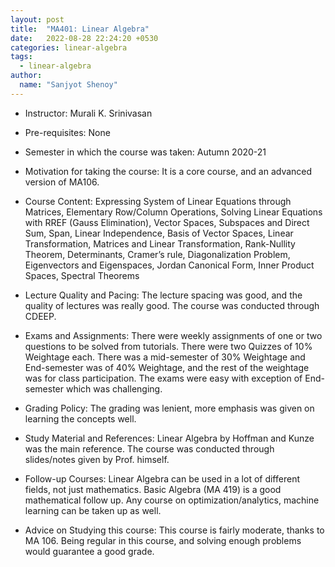 ```yaml
---
layout: post
title:  "MA401: Linear Algebra"
date:   2022-08-28 22:24:20 +0530
categories: linear-algebra
tags:
  - linear-algebra
author:
  name: "Sanjyot Shenoy"
---
```


- Instructor: Murali K. Srinivasan

- Pre-requisites: None

- Semester in which the course was taken: Autumn 2020-21

- Motivation for taking the course: It is a core course, and an advanced version of MA106.

- Course Content: Expressing System of Linear Equations through Matrices, Elementary Row/Column Operations, Solving Linear Equations with RREF (Gauss Elimination), Vector Spaces, Subspaces and Direct Sum, Span, Linear Independence, Basis of Vector Spaces, Linear Transformation, Matrices and Linear Transformation, Rank-Nullity Theorem, Determinants, Cramer’s rule, Diagonalization Problem, Eigenvectors and Eigenspaces, Jordan Canonical Form, Inner Product Spaces, Spectral Theorems

- Lecture Quality and Pacing: The lecture spacing was good, and the quality of lectures was really good. The course was conducted through CDEEP.

- Exams and Assignments: There were weekly assignments of one or two questions to be solved from tutorials. There were two Quizzes of 10% Weightage each. There was a mid-semester of 30% Weightage and End-semester was of 40% Weightage, and the rest of the weightage was for class participation. The exams were easy with exception of End-semester which was challenging.

- Grading Policy: The grading was lenient, more emphasis was given on learning the concepts well.

- Study Material and References: Linear Algebra by Hoffman and Kunze was the main reference. The course was conducted through slides/notes given by Prof. himself.

- Follow-up Courses: Linear Algebra can be used in a lot of different fields, not just mathematics. Basic Algebra (MA 419) is a good mathematical follow up. Any course on optimization/analytics, machine learning can be taken up as well.

- Advice on Studying this course: This course is fairly moderate, thanks to MA 106. Being regular in this course, and solving enough problems would guarantee a good grade.

